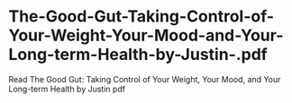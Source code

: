 # The-Good-Gut-Taking-Control-of-Your-Weight-Your-Mood-and-Your-Long-term-Health-by-Justin-.pdf
Read The Good Gut: Taking Control of Your Weight, Your Mood, and Your Long-term Health by Justin  pdf

